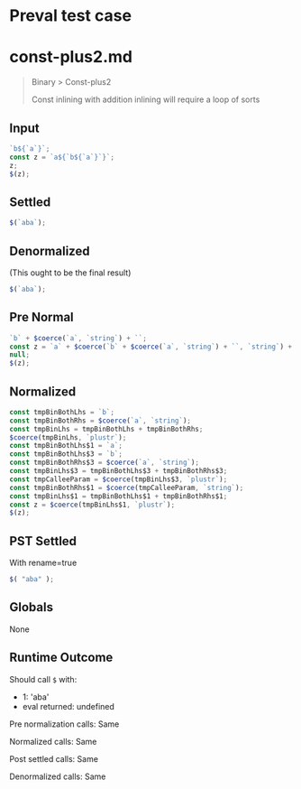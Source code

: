 # Preval test case

# const-plus2.md

> Binary > Const-plus2
>
> Const inlining with addition inlining will require a loop of sorts

## Input

`````js filename=intro
`b${`a`}`;
const z = `a${`b${`a`}`}`;
z;
$(z);
`````

## Settled


`````js filename=intro
$(`aba`);
`````

## Denormalized
(This ought to be the final result)

`````js filename=intro
$(`aba`);
`````

## Pre Normal


`````js filename=intro
`b` + $coerce(`a`, `string`) + ``;
const z = `a` + $coerce(`b` + $coerce(`a`, `string`) + ``, `string`) + ``;
null;
$(z);
`````

## Normalized


`````js filename=intro
const tmpBinBothLhs = `b`;
const tmpBinBothRhs = $coerce(`a`, `string`);
const tmpBinLhs = tmpBinBothLhs + tmpBinBothRhs;
$coerce(tmpBinLhs, `plustr`);
const tmpBinBothLhs$1 = `a`;
const tmpBinBothLhs$3 = `b`;
const tmpBinBothRhs$3 = $coerce(`a`, `string`);
const tmpBinLhs$3 = tmpBinBothLhs$3 + tmpBinBothRhs$3;
const tmpCalleeParam = $coerce(tmpBinLhs$3, `plustr`);
const tmpBinBothRhs$1 = $coerce(tmpCalleeParam, `string`);
const tmpBinLhs$1 = tmpBinBothLhs$1 + tmpBinBothRhs$1;
const z = $coerce(tmpBinLhs$1, `plustr`);
$(z);
`````

## PST Settled
With rename=true

`````js filename=intro
$( "aba" );
`````

## Globals

None

## Runtime Outcome

Should call `$` with:
 - 1: 'aba'
 - eval returned: undefined

Pre normalization calls: Same

Normalized calls: Same

Post settled calls: Same

Denormalized calls: Same

